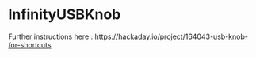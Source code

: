 # InfinityUSBKnob


Further instructions here : https://hackaday.io/project/164043-usb-knob-for-shortcuts
